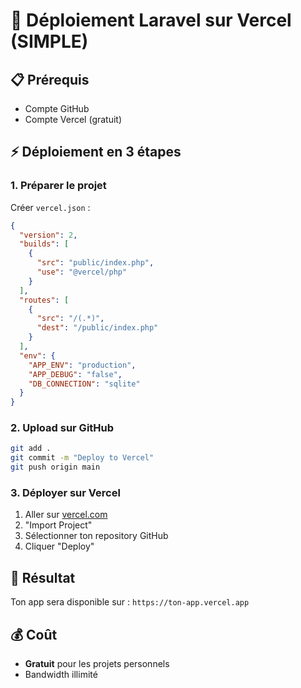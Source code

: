 # 🚀 Déploiement Laravel sur Vercel (SIMPLE)

## 📋 Prérequis
- Compte GitHub
- Compte Vercel (gratuit)

## ⚡ Déploiement en 3 étapes

### 1. Préparer le projet
Créer `vercel.json` :
```json
{
  "version": 2,
  "builds": [
    {
      "src": "public/index.php",
      "use": "@vercel/php"
    }
  ],
  "routes": [
    {
      "src": "/(.*)",
      "dest": "/public/index.php"
    }
  ],
  "env": {
    "APP_ENV": "production",
    "APP_DEBUG": "false",
    "DB_CONNECTION": "sqlite"
  }
}
```

### 2. Upload sur GitHub
```bash
git add .
git commit -m "Deploy to Vercel"
git push origin main
```

### 3. Déployer sur Vercel
1. Aller sur [vercel.com](https://vercel.com)
2. "Import Project"
3. Sélectionner ton repository GitHub
4. Cliquer "Deploy"

## 🎉 Résultat
Ton app sera disponible sur : `https://ton-app.vercel.app`

## 💰 Coût
- **Gratuit** pour les projets personnels
- Bandwidth illimité
